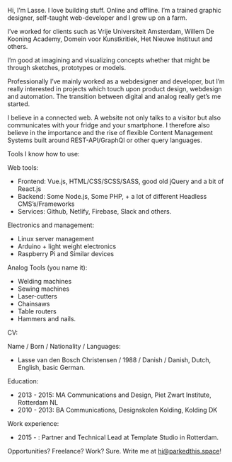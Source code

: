 <span class="hideMobile">Hi,</span>
I’m <span data-target="lasse">Lasse</span>. I love building stuff. Online and offline. I’m a trained graphic designer, self-taught web-developer and I grew up on a <span data-target="farm">farm</span>.

I’ve worked for clients such as <span data-target="connectit">Vrije Universiteit Amsterdam</span>, Willem De Kooning Academy, <span data-target="editthispost">Domein voor Kunstkritiek</span>, <span data-target="pop">Het Nieuwe Instituut</span> and <span data-target="sander">others</span>.


<!-- Strong communication with clients and colleagues is super important to me; it allows for a smooth process and a varied working environment. -->

I’m good at imagining and visualizing concepts whether that might be through <span data-target="sketch">sketches, prototypes or models</span>.

Professionally I’ve mainly worked as a webdesigner and developer, but I’m really interested in projects which touch upon product design, webdesign and automation. The transition between <span data-target="automation">digital and analog</span> really get’s me started.

I believe in <span data-target="connected">a connected web</span>. A website not only talks to a visitor but also communicates with your fridge and your smartphone. I therefore also believe in the importance and the rise of flexible Content Management Systems built around <span data-target="query">REST-API/GraphQl</span> or other query languages.

<div class="smalltext">
Tools I know how to use:

Web tools:
* Frontend: Vue.js, HTML/CSS/SCSS/SASS, good old jQuery and a bit of React.js
* Backend: Some Node.js, Some PHP, + a lot of different Headless CMS’s/Frameworks
* Services: Github, Netlify, Firebase, Slack and others.

Electronics and management:
* Linux server management
* Arduino + light weight electronics
* Raspberry Pi and Similar devices

Analog Tools (you name it):
* Welding machines
* Sewing machines
* Laser-cutters
* Chainsaws
* Table routers
* Hammers and nails.

CV:

Name / Born / Nationality / Languages:
* Lasse van den Bosch Christensen / 1988 / Danish / Danish, Dutch, English, basic German.

Education:
* 2013 - 2015: MA Communications and Design, Piet Zwart Institute, Rotterdam NL
* 2010 - 2013: BA Communications, Designskolen Kolding, Kolding DK

Work experience:
* 2015 - : Partner and Technical Lead at Template Studio in Rotterdam.

</div>
<footer>
Opportunities? Freelance? Work? Sure. Write me at <a href='mailto:hi@parkedthis.space' target='_top'>hi@parkedthis.space</a>!
</footer>
